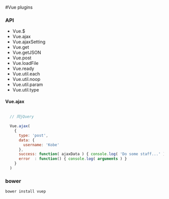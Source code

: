 #Vue plugins

### API
- Vue.$
- Vue.ajax
- Vue.ajaxSetting
- Vue.get
- Vue.getJSON
- Vue.post
- Vue.loadFile
- Vue.ready
- Vue.util.each
- Vue.util.noop
- Vue.util.param
- Vue.util.type 


#### Vue.ajax
```js
  
  // 同jQuery
  
  Vue.ajax(
    {
      type: 'post',
      data: {
        username: 'Kobe'
      },
      success: function( ajaxData ) { console.log( 'Do some staff...' ) },
      error  : function() { console.log( arguments ) }
    }
  )

```





### bower
`bower install vuep`

